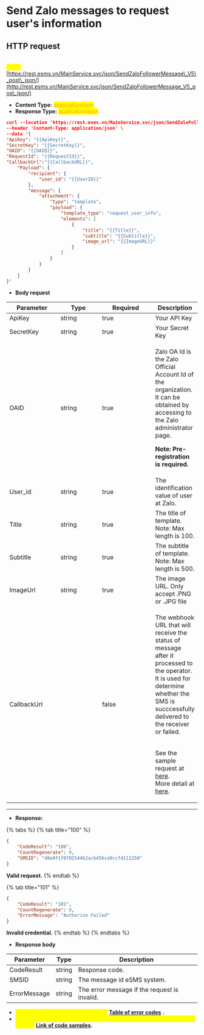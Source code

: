 # Send Zalo messages to request user's information

## HTTP request

\
<mark style="color:yellow;">**POST**</mark> [https://rest.esms.vn/MainService.svc/json/SendZaloFollowerMessage\_V5\_post\_json/](http://rest.esms.vn/MainService.svc/json/SendZaloFollowerMessage_V5_post_json/)



* **Content Type:** <mark style="color:orange;">application/json</mark>
* **Response Type:** <mark style="color:orange;">application/json</mark>

```json
curl --location 'https://rest.esms.vn/MainService.svc/json/SendZaloFollowerMessage_V5_post_json/' \
--header 'Content-Type: application/json' \
--data '{
"ApiKey": "{{ApiKey}}",
"SecretKey": "{{SecretKey}}",
"OAID": "{{OAID}}",
"RequestId": "{{RequestId}}",
"CallbackUrl":"{{CallbackURL}}",
    "Payload": {
        "recipient": {
            "user_id": "{{UserID}}"
        },
        "message": {
            "attachment": {
                "type": "template",
                "payload": {
                    "template_type": "request_user_info",
                    "elements": [
                        {
                            "title": "{{Title}}",
                            "subtitle": "{{Subtitle}}",
                            "image_url": "{{ImageURL}}"
                        }
                    ]
                }
            }
        }
    }
}'
```



* **Body request**

<table><thead><tr><th width="135">Parameter</th><th width="120">Type</th><th width="152" data-type="checkbox">Required</th><th>Description</th></tr></thead><tbody><tr><td>ApiKey</td><td>string</td><td>true</td><td>Your API Key</td></tr><tr><td>SecretKey</td><td>string</td><td>true</td><td>Your Secret Key</td></tr><tr><td>OAID</td><td>string</td><td>true</td><td><p>Zalo OA Id is the Zalo Official Account Id of the organization. It can be obtained by accessing to the Zalo administrator page.</p><p><strong>Note: Pre-registration is required.</strong></p></td></tr><tr><td>User_id</td><td>string</td><td>true</td><td>The identification value of user at Zalo.</td></tr><tr><td>Title</td><td>string</td><td>true</td><td>The title of template.<br>Note: Max length is 100.</td></tr><tr><td>Subtitle</td><td>string</td><td>true</td><td>The subtitle of template.<br>Note: Max length is 500.</td></tr><tr><td>ImageUrl</td><td>string</td><td>true</td><td>The image URL. Only accept .PNG or .JPG file</td></tr><tr><td>CallbackUrl</td><td></td><td>false</td><td><p>The webhook URL that will receive the status of message after it processed to the operator. It is used for determine whether the SMS is succcessfully delivered to the receiver or failed.</p><p><br>See the sample request at <a href="https://samplefordevelopers.esms.vn/#20f85e1f-3d9e-4ff4-bc4f-8d9c9edbc88a">here</a>.<br>More detail at <a href="../callback-url.md">here</a>.</p></td></tr></tbody></table>

***

* **Response:**

{% tabs %}
{% tab title="100" %}
```json
{
    "CodeResult": "100",
    "CountRegenerate": 0,
    "SMSID": "d8e0f1f0702544b2acb456ca9ccfd111250"
}
```

**Valid request.**
{% endtab %}

{% tab title="101" %}
```json
{
    "CodeResult": "101",
    "CountRegenerate": 0,
    "ErrorMessage": "Authorize Failed"
}
```

**Invalid credential.**
{% endtab %}
{% endtabs %}

* **Response body**

| Parameter    | Type   | Description                                  |
| ------------ | ------ | -------------------------------------------- |
| CodeResult   | string | Response code.                               |
| SMSID        | string | The message id eSMS system.                  |
| ErrorMessage | string | The error message if the request is invalid. |

* _<mark style="color:yellow;">**The detail of error code can refer at**</mark>_ [**Table of error codes**](../table-of-error-codes.md) **.**
* _<mark style="color:yellow;">**Get the  sample of code for programing languagues to use in Postman refer at**</mark>_ [**Link  of code samples**](https://samplefordevelopers.esms.vn/#850974b9-12cf-46f5-946c-e8e15aa3585b)**.**
